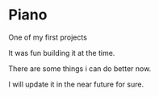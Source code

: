 # Piano

One of my first projects

It was fun building it at the time.

There are some things i can do better now.

I will update it in the near future for sure.

